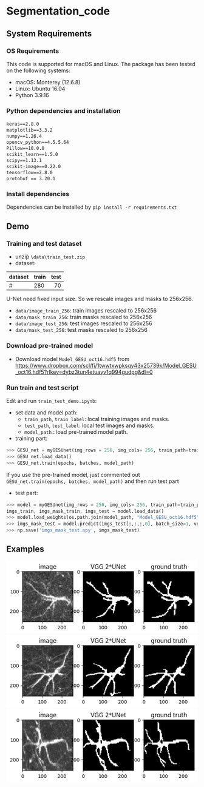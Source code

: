 # Segmentation_code
## System Requirements
### OS Requirements
This code is supported for macOS and Linux. The package has been tested on the following systems:
- macOS: Monterey (12.6.8)
- Linux: Ubuntu 16.04
- Python 3.9.16

### Python dependencies and installation
```
keras==2.8.0
matplotlib==3.3.2
numpy==1.26.4
opencv_python==4.5.5.64
Pillow==10.0.0
scikit_learn==1.5.0
scipy==1.13.1
scikit-image==0.22.0
tensorflow==2.8.0
protobuf == 3.20.1
```
### Install dependencies
Dependencies can be installed by `pip install -r requirements.txt`



## Demo

### Training and test dataset
- unzip `\data\train_test.zip`
- dataset:

| dataset  | train | test |
|:--------------- |----|----:|
| # |  280 | 70 |

U-Net need fixed input size. So we rescale images and masks to 256x256.

- `data/image_train_256`: train images rescaled to 256x256
- `data/mask_train_256`: train masks rescaled to 256x256
- `data/image_test_256`: test images rescaled to 256x256
- `data/mask_test_256`: test masks rescaled to 256x256

### Download pre-trained model

- Download model `Model_GESU_oct16.hdf5` from https://www.dropbox.com/scl/fi/1twwtxwpksqy43x25739k/Model_GESU_oct16.hdf5?rlkey=dybz3tun4etuayv1q994gudpg&dl=0

### Run train and test script
Edit and run `train_test_demo.ipynb`:
- set data and model path:
  - `train_path`, `train_label`: local training images and masks.
  - `test_path`, `test_label`: local test images and masks.
  - `model_path` : load pre-trained model path.
- training part:
```python
>>> GESU_net = myGESUnet(img_rows = 256, img_cols= 256, train_path=train_path, train_label=train_label, test_path=test_path, test_label=test_label)
>>> GESU_net.load_data()
>>> GESU_net.train(epochs, batches, model_path)
```
If you use the pre-trained model, just commented out `GESU_net.train(epochs, batches, model_path)` and then run test part
- test part:
```python
>>> model = myGESUnet(img_rows = 256, img_cols= 256, train_path=train_path, train_label=train_label, test_path=test_path, test_label=test_label)
imgs_train, imgs_mask_train, imgs_test = model.load_data()
>>> model.load_weights(os.path.join(model_path, "Model_GESU_oct16.hdf5"))
>>> imgs_mask_test = model.predict(imgs_test[:,:,:,0], batch_size=1, verbose=1)
>>> np.save('imgs_mask_test.npy', imgs_mask_test)
```

## Examples
![example1](https://github.com/zhaoheng001/Segmentation_code/blob/main/results/result1.png)
![example2](https://github.com/zhaoheng001/Segmentation_code/blob/main/results/result2.png)
![example3](https://github.com/zhaoheng001/Segmentation_code/blob/main/results/result3.png)



